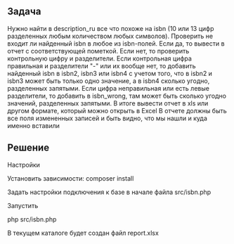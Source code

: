## Задача

Нужно найти в description_ru все что похоже на isbn (10 или 13 цифр разделенных любым количеством любых символов).
Проверить не входит ли найденный isbn в любое из isbn-полей.
Если да, то вывести в отчет с соответствующей пометкой.
Если нет, то проверить контрольную цифру и разделители.
Если контрольная цифра правильная и разделители "-" или их вообще нет, то добавить найденный isbn в isbn2, isbn3 или isbn4 с учетом того, что в isbn2 и isbn3 может быть только одно значение, а в isbn4 сколько угодно, разделенных запятыми.
Если цифра неправильная или есть левые разделители, то добавить в isbn_wrong, там может быть сколько угодно значений, разделенных запятыми.
В итоге вывести отчет в xls или другом формате, который можно открыть в Excel
В отчете должны быть все поля измененных записей и быть видно, что мы нашли и куда именно вставили

## Решение

Настройки

<p>Установить зависимости: composer install</p>
<p>Задать настройки подключения к базе в начале файла src/isbn.php</p>

Запустить

php src/isbn.php

В текущем каталоге будет создан файл report.xlsx
